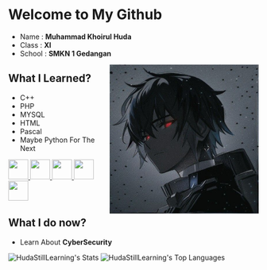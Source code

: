 # Welcome to My Github
- Name : **Muhammad Khoirul Huda**
- Class : **XI**
- School : **SMKN 1 Gedangan**
<img src="./Anime.jpeg" width=300px align="center" style="float: right;">


## What I Learned?
- C++
- PHP
- MYSQL
- HTML
- Pascal
- Maybe Python For The Next

<a href="https://cplusplus.com/"> <img src="https://upload.wikimedia.org/wikipedia/commons/1/18/ISO_C%2B%2B_Logo.svg" width=40 height=40> </a>
<a href="https://www.php.net/"> <img src="https://www.php.net/images/logos/new-php-logo.svg" width=40 height=40> </a>
<a href="https://www.mysql.com/"> <img src="https://upload.wikimedia.org/wikipedia/de/d/dd/MySQL_logo.svg" width=40 height=40> </a>
<a href="https://html.com/"><img src="https://upload.wikimedia.org/wikipedia/commons/6/61/HTML5_logo_and_wordmark.svg" width=40 height=40> </a>
<a href="https://www.python.org/"><img src="https://upload.wikimedia.org/wikipedia/commons/c/c3/Python-logo-notext.svg" width=40 height=40> </a>


## What I do now?
- Learn About **CyberSecurity**

![HudaStillLearning's Stats](https://github-readme-stats.vercel.app/api?username=HudaStillLearning&theme=vue-dark&show_icons=true&hide_border=false&count_private=false)
![HudaStillLearning's Top Languages](https://github-readme-stats.vercel.app/api/top-langs/?username=HudaStillLearning&theme=vue-dark&show_icons=true&hide_border=false&layout=compact)
